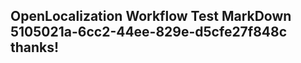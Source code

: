 <properties
ms.topic="hero-topic"
ms.test1="hero-topic"
ms.test2="test"/>

## OpenLocalization Workflow Test MarkDown 5105021a-6cc2-44ee-829e-d5cfe27f848c thanks!
